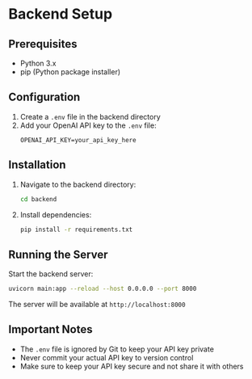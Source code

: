 # Backend Setup

## Prerequisites
- Python 3.x
- pip (Python package installer)

## Configuration
1. Create a `.env` file in the backend directory
2. Add your OpenAI API key to the `.env` file:
   ```
   OPENAI_API_KEY=your_api_key_here
   ```

## Installation
1. Navigate to the backend directory:
   ```bash
   cd backend
   ```

2. Install dependencies:
   ```bash
   pip install -r requirements.txt
   ```

## Running the Server
Start the backend server:
```bash
uvicorn main:app --reload --host 0.0.0.0 --port 8000
```

The server will be available at `http://localhost:8000`

## Important Notes
- The `.env` file is ignored by Git to keep your API key private
- Never commit your actual API key to version control
- Make sure to keep your API key secure and not share it with others 